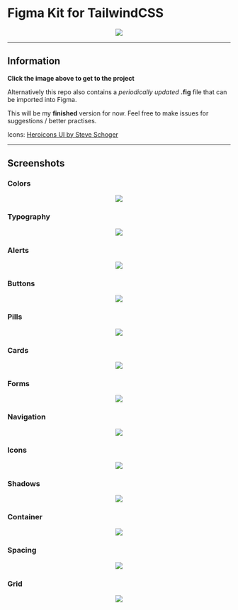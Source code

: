 # Figma Kit for TailwindCSS

<p align="center">
    <a align='center' href='https://www.figma.com/file/GfrN3sUCM9gZYT6l5BLmG2/TailwindCSS-Figma?node-id=0%3A1'>
    <img height="auto" width="auto" src="images/banner.png" />
    </a>
</p>

<hr>

## Information

**Click the image above to get to the project**

Alternatively this repo also contains a _periodically updated_ **.fig** file that can be imported into Figma.

This will be my **finished** version for now. Feel free to make issues for suggestions / better practises.

Icons: [Heroicons UI by Steve Schoger](https://github.com/sschoger/heroicons-ui)

<hr>

## Screenshots

### Colors

<p align="center">
    <img height="auto" width="auto" src="images/frame-0.png" />
</p>

### Typography

<p align="center">
    <img height="auto" width="auto" src="images/frame-1.png" />
</p>

### Alerts

<p align="center">
    <img height="auto" width="auto" src="images/frame-9.png" />
</p>

### Buttons

<p align="center">
    <img height="auto" width="auto" src="images/frame-7.png" />
</p>

### Pills

<p align="center">
    <img height="auto" width="auto" src="images/frame-11.png" />
</p>

### Cards

<p align="center">
    <img height="auto" width="auto" src="images/frame-12.png" />
</p>

### Forms

<p align="center">
    <img height="auto" width="auto" src="images/frame-8.png" />
</p>

### Navigation

<p align="center">
    <img height="auto" width="auto" src="images/frame-3.png" />
</p>

### Icons

<p align="center">
    <img height="auto" width="auto" src="images/frame-2.png" />
</p>

### Shadows

<p align="center">
    <img height="auto" width="auto" src="images/frame-4.png" />
</p>

### Container

<p align="center">
    <img height="auto" width="auto" src="images/frame-6.png" />
</p>

### Spacing

<p align="center">
    <img height="auto" width="auto" src="images/frame-5.png" />
</p>

### Grid

<p align="center">
    <img height="auto" width="auto" src="images/frame-10.png" />
</p>
